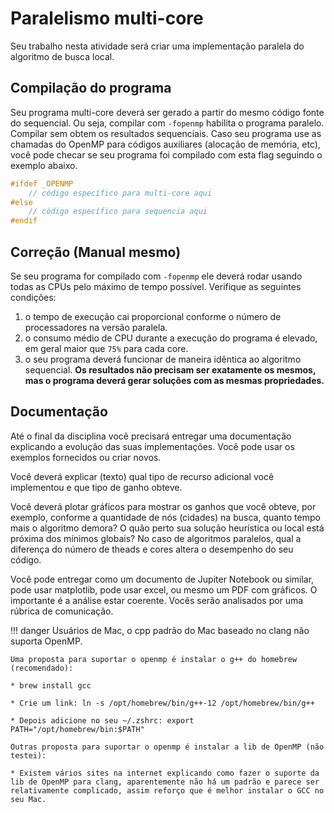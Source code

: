 # Paralelismo multi-core

Seu trabalho nesta atividade será criar uma implementação paralela do algoritmo de busca local. 

## Compilação do programa

Seu programa multi-core deverá ser gerado a partir do mesmo código fonte do sequencial. Ou seja, compilar com `-fopenmp` habilita o programa paralelo. Compilar sem obtem os resultados sequenciais. Caso seu programa use as chamadas do OpenMP para códigos auxiliares (alocação de memória, etc), você pode checar se seu programa foi compilado com esta flag seguindo o exemplo abaixo. 

```cpp
#ifdef _OPENMP
    // código específico para multi-core aqui
#else
    // código específico para sequencia aqui
#endif 
```

## Correção (Manual mesmo)

Se seu programa for compilado com `-fopenmp` ele deverá rodar usando todas as CPUs pelo máximo de tempo possível. Verifique as seguintes condições:

1. o tempo de execução cai proporcional conforme o número de processadores na versão paralela. 
2. o consumo médio de CPU durante a execução do programa é elevado, em geral maior que `75%` para cada core.
3. o seu programa deverá funcionar de maneira idêntica ao algoritmo sequencial. **Os resultados não precisam ser exatamente os mesmos, mas o programa deverá gerar soluções com as mesmas propriedades.**


## Documentação

Até o final da disciplina você precisará entregar uma documentação explicando a evolução das suas implementações. Você pode usar os exemplos fornecidos ou criar novos.

Você deverá explicar (texto) qual tipo de recurso adicional você implementou e que tipo de ganho obteve.

Você deverá plotar gráficos para mostrar os ganhos que você obteve, por exemplo, conforme a quantidade de nós (cidades) na busca, quanto tempo mais o algoritmo demora? O quão perto sua solução heurística ou local está próxima dos mínimos globais? No caso de algoritmos paralelos, qual a diferença do número de theads e cores altera o desempenho do seu código.

Você pode entregar como um documento de Jupiter Notebook ou similar, pode usar matplotlib, pode usar excel, ou mesmo um PDF com gráficos. O importante é a análise estar coerente. Vocês serão analisados por uma rúbrica de comunicação.


!!! danger
    Usuários de Mac, o cpp padrão do Mac baseado no clang não suporta OpenMP.
    
    Uma proposta para suportar o openmp é instalar o g++ do homebrew (recomendado):
    
    * brew install gcc
    
    * Crie um link: ln -s /opt/homebrew/bin/g++-12 /opt/homebrew/bin/g++
    
    * Depois adicione no seu ~/.zshrc: export PATH="/opt/homebrew/bin:$PATH"

    Outras proposta para suportar o openmp é instalar a lib de OpenMP (não testei):

    * Existem vários sites na internet explicando como fazer o suporte da lib de OpenMP para clang, aparentemente não há um padrão e parece ser relativamente complicado, assim reforço que é melhor instalar o GCC no seu Mac.

